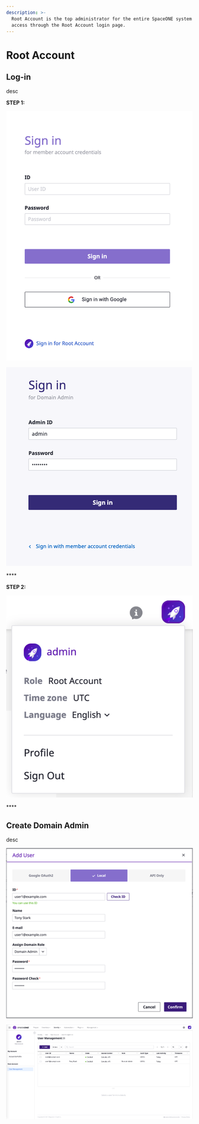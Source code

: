 ```yaml
---
description: >-
  Root Account is the top administrator for the entire SpaceONE system and
  access through the Root Account login page.
---
```


# Root Account

## Log-in

desc

**STEP 1:** 

![Login](.gitbook/assets/login.png)

![Domain owner login](.gitbook/assets/domain_owner_login.png)

\*\*\*\*

**STEP 2:** 

![Check domain login](.gitbook/assets/domain_owner_check.png)

\*\*\*\*

## Create Domain Admin

desc

![Add User](.gitbook/assets/create_user1.png)



![](.gitbook/assets/list_user1.png)

